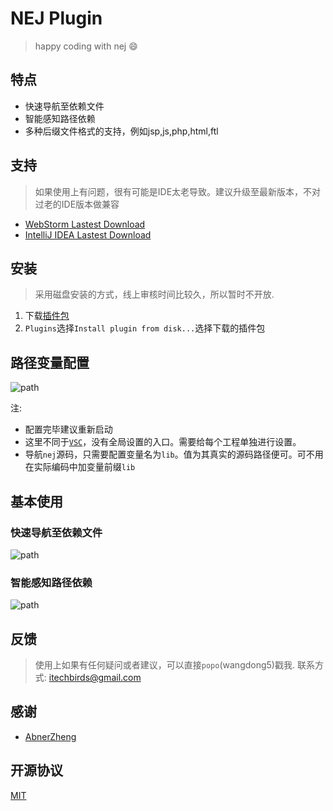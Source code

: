 

# NEJ Plugin

> happy coding with nej :smile:

## 特点

* 快速导航至依赖文件
* 智能感知路径依赖
* 多种后缀文件格式的支持，例如jsp,js,php,html,ftl

## 支持

> 如果使用上有问题，很有可能是IDE太老导致。建议升级至最新版本，不对过老的IDE版本做兼容

* [WebStorm Lastest Download](https://www.jetbrains.com/webstorm/)   
* [IntelliJ IDEA Lastest Download](https://www.jetbrains.com/idea/)

## 安装

> 采用磁盘安装的方式，线上审核时间比较久，所以暂时不开放.

1. 下载[插件包](https://g.hz.netease.com//hzwangdong5/NEJPlugin/raw/master/NEJPlugin.zip)
2. `Plugins`选择`Install plugin from disk...`选择下载的插件包 

## 路径变量配置

![path](./images/setting.gif)

注: 

* 配置完毕建议重新启动
* 这里不同于[`VSC`](https://code.visualstudio.com/)，没有全局设置的入口。需要给每个工程单独进行设置。
* 导航`nej`源码，只需要配置变量名为`lib`。值为其真实的源码路径便可。可不用在实际编码中加变量前缀`lib`

## 基本使用

### 快速导航至依赖文件

![path](./images/usage.gif)

### 智能感知路径依赖

![path](./images/usage2.gif)

## 反馈

> 使用上如果有任何疑问或者建议，可以直接`popo`(wangdong5)戳我.
联系方式: itechbirds@gmail.com

## 感谢

* [AbnerZheng](https://github.com/AbnerZheng/NEJPlugin)

## 开源协议

[MIT](LICENSE)


